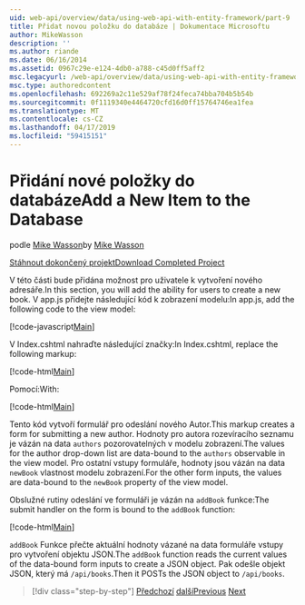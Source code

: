 ```yaml
---
uid: web-api/overview/data/using-web-api-with-entity-framework/part-9
title: Přidat novou položku do databáze | Dokumentace Microsoftu
author: MikeWasson
description: ''
ms.author: riande
ms.date: 06/16/2014
ms.assetid: 0967c29e-e124-4db0-a788-c45d0ff5aff2
msc.legacyurl: /web-api/overview/data/using-web-api-with-entity-framework/part-9
msc.type: authoredcontent
ms.openlocfilehash: 692269a2c11e529af78f24feca74bba704b5b54b
ms.sourcegitcommit: 0f1119340e4464720cfd16d0ff15764746ea1fea
ms.translationtype: MT
ms.contentlocale: cs-CZ
ms.lasthandoff: 04/17/2019
ms.locfileid: "59415151"
---
```

# <a name="add-a-new-item-to-the-database"></a><span data-ttu-id="bf713-102">Přidání nové položky do databáze</span><span class="sxs-lookup"><span data-stu-id="bf713-102">Add a New Item to the Database</span></span>

<span data-ttu-id="bf713-103">podle [Mike Wasson](https://github.com/MikeWasson)</span><span class="sxs-lookup"><span data-stu-id="bf713-103">by [Mike Wasson](https://github.com/MikeWasson)</span></span>

[<span data-ttu-id="bf713-104">Stáhnout dokončený projekt</span><span class="sxs-lookup"><span data-stu-id="bf713-104">Download Completed Project</span></span>](https://github.com/MikeWasson/BookService)

<span data-ttu-id="bf713-105">V této části bude přidána možnost pro uživatele k vytvoření nového adresáře.</span><span class="sxs-lookup"><span data-stu-id="bf713-105">In this section, you will add the ability for users to create a new book.</span></span> <span data-ttu-id="bf713-106">V app.js přidejte následující kód k zobrazení modelu:</span><span class="sxs-lookup"><span data-stu-id="bf713-106">In app.js, add the following code to the view model:</span></span>

[!code-javascript[Main](part-9/samples/sample1.js)]

<span data-ttu-id="bf713-107">V Index.cshtml nahraďte následující značky:</span><span class="sxs-lookup"><span data-stu-id="bf713-107">In Index.cshtml, replace the following markup:</span></span>

[!code-html[Main](part-9/samples/sample2.html)]

<span data-ttu-id="bf713-108">Pomocí:</span><span class="sxs-lookup"><span data-stu-id="bf713-108">With:</span></span>

[!code-html[Main](part-9/samples/sample3.html)]

<span data-ttu-id="bf713-109">Tento kód vytvoří formulář pro odeslání nového Autor.</span><span class="sxs-lookup"><span data-stu-id="bf713-109">This markup creates a form for submitting a new author.</span></span> <span data-ttu-id="bf713-110">Hodnoty pro autora rozevíracího seznamu je vázán na data `authors` pozorovatelných v modelu zobrazení.</span><span class="sxs-lookup"><span data-stu-id="bf713-110">The values for the author drop-down list are data-bound to the `authors` observable in the view model.</span></span> <span data-ttu-id="bf713-111">Pro ostatní vstupy formuláře, hodnoty jsou vázán na data `newBook` vlastnost modelu zobrazení.</span><span class="sxs-lookup"><span data-stu-id="bf713-111">For the other form inputs, the values are data-bound to the `newBook` property of the view model.</span></span>

<span data-ttu-id="bf713-112">Obslužné rutiny odeslání ve formuláři je vázán na `addBook` funkce:</span><span class="sxs-lookup"><span data-stu-id="bf713-112">The submit handler on the form is bound to the `addBook` function:</span></span>

[!code-html[Main](part-9/samples/sample4.html)]

<span data-ttu-id="bf713-113">`addBook` Funkce přečte aktuální hodnoty vázané na data formuláře vstupy pro vytvoření objektu JSON.</span><span class="sxs-lookup"><span data-stu-id="bf713-113">The `addBook` function reads the current values of the data-bound form inputs to create a JSON object.</span></span> <span data-ttu-id="bf713-114">Pak odešle objekt JSON, který má `/api/books`.</span><span class="sxs-lookup"><span data-stu-id="bf713-114">Then it POSTs the JSON object to `/api/books`.</span></span>

> [!div class="step-by-step"]
> <span data-ttu-id="bf713-115">[Předchozí](part-8.md)
> [další](part-10.md)</span><span class="sxs-lookup"><span data-stu-id="bf713-115">[Previous](part-8.md)
[Next](part-10.md)</span></span>
